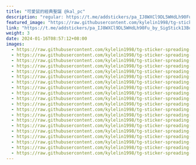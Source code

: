 ```yaml
---
title: "可愛鼠的經典聖誕 @kal_pc"
description: "regular: https://t.me/addstickers/pa_IJ8WXCl9DL5WHdLh90Fu_by_SigStick13Bot"
featured_image: "https://raw.githubusercontent.com/kylelin1998/tg-sticker-spreading-worldwide-images/main/img/7b87abd9-03d5-4d9c-a73f-f152df9e4248.jpg"
link: "https://t.me/addstickers/pa_IJ8WXCl9DL5WHdLh90Fu_by_SigStick13Bot"
weight: 3
date: 2024-01-16T08:57:12+08:00
images:
  - https://raw.githubusercontent.com/kylelin1998/tg-sticker-spreading-worldwide-images/main/img/7b87abd9-03d5-4d9c-a73f-f152df9e4248.jpg
  - https://raw.githubusercontent.com/kylelin1998/tg-sticker-spreading-worldwide-images/main/img/30e97bcd-a507-493e-9237-0b8c9c21a88d.jpg
  - https://raw.githubusercontent.com/kylelin1998/tg-sticker-spreading-worldwide-images/main/img/504009c3-53f2-46ff-b14d-fdbf026271a7.jpg
  - https://raw.githubusercontent.com/kylelin1998/tg-sticker-spreading-worldwide-images/main/img/bbd26f8f-07ee-42a0-b960-8a201980dd10.jpg
  - https://raw.githubusercontent.com/kylelin1998/tg-sticker-spreading-worldwide-images/main/img/f4e08f58-68cb-426c-859d-0f66fad3fef9.jpg
  - https://raw.githubusercontent.com/kylelin1998/tg-sticker-spreading-worldwide-images/main/img/6a86ce9f-9d51-4680-b0d7-46a8b0f44b78.jpg
  - https://raw.githubusercontent.com/kylelin1998/tg-sticker-spreading-worldwide-images/main/img/8adcaa2c-aef5-4324-9ff8-a595dcea2504.jpg
  - https://raw.githubusercontent.com/kylelin1998/tg-sticker-spreading-worldwide-images/main/img/44f71f9e-f434-437b-8ba1-89554c0824e0.jpg
  - https://raw.githubusercontent.com/kylelin1998/tg-sticker-spreading-worldwide-images/main/img/5b15b5b0-57d5-445a-9dfa-e86e9d158cec.jpg
  - https://raw.githubusercontent.com/kylelin1998/tg-sticker-spreading-worldwide-images/main/img/aaf1f6b5-c32a-4202-a2ff-0058ee0514c2.jpg
  - https://raw.githubusercontent.com/kylelin1998/tg-sticker-spreading-worldwide-images/main/img/e48ac5c1-46f6-4a83-a148-af84b611a2b5.jpg
  - https://raw.githubusercontent.com/kylelin1998/tg-sticker-spreading-worldwide-images/main/img/88b4ae67-4ac3-4dee-8d89-e370fae78f61.jpg
  - https://raw.githubusercontent.com/kylelin1998/tg-sticker-spreading-worldwide-images/main/img/3d657521-f48d-42f4-9011-80a913d5217b.jpg
  - https://raw.githubusercontent.com/kylelin1998/tg-sticker-spreading-worldwide-images/main/img/a5a61410-c083-47d2-b031-a44a7b9ff667.jpg
  - https://raw.githubusercontent.com/kylelin1998/tg-sticker-spreading-worldwide-images/main/img/44307d03-6fc0-43c5-8912-c1e9a5b22bcc.jpg
  - https://raw.githubusercontent.com/kylelin1998/tg-sticker-spreading-worldwide-images/main/img/c56ef52c-de31-42db-b85a-f18a97a32f89.jpg
  - https://raw.githubusercontent.com/kylelin1998/tg-sticker-spreading-worldwide-images/main/img/303f876d-2200-44b4-a41f-b3f2ba270fac.jpg
  - https://raw.githubusercontent.com/kylelin1998/tg-sticker-spreading-worldwide-images/main/img/e1f89ad9-a655-4e33-b783-de0eb9b36d07.jpg
  - https://raw.githubusercontent.com/kylelin1998/tg-sticker-spreading-worldwide-images/main/img/4f8d377d-d9e5-4ad7-9c1f-0db9a816f3c9.jpg
  - https://raw.githubusercontent.com/kylelin1998/tg-sticker-spreading-worldwide-images/main/img/53734f3b-d547-491e-bc5a-e059ad044ec3.jpg
---
```

